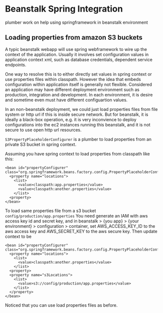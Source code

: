# Beanstalk Spring Integration

plumber work on help using springframework in beanstalk environment

## Loading properties from amazon S3 buckets

A typic beanstalk webapp will use spring webframework to wire up the context
of the application. Usually it involves set configuration values in
application context xml, such as database credentials, dependent service 
endpoints. 

One way to resolve this is to either directly set values in spring context or 
use properties files within classpath. However the idea that embeds 
configuration within application itself is generally not flexible. Considered
an application may have different deployment environment such as production,
integration and development. In each environment, it is desire and sometime
even must have different configuartion values.

In an non-beanstalk deployment, we could just load properties files from file
system or http url if this is inside secure network. But for beanstalk, it is
ideally a black-box operation, e.g. it is very inconvience to deploy 
configurations into the ec2 instances running this beanstalk, and it is not
secure to use open http url resources.

`S3PropertyPlaceholderConfigurer` is a plumber to load properties from an
private S3 bucket in spring context. 

Assuming you have spring context to load properties from classpath like this:

```
<bean id="propertyConfigurer" class="org.springframework.beans.factory.config.PropertyPlaceholderConfigurer">
  <property name="locations">
    <list>
      <value>classpath:app.properties</value>
      <value>classpath:another.properties</value>
    </list>
  <property>
</bean>
```

To load same properties file from a s3 bucket `config/production/app.properties`
You need generate an IAM with aws access key id and secret key, and in 
beanstalk > {you app} > {your environment} > configuration > container, set
AWS_ACCESS_KEY_ID to the aws access key and AWS_SECRET_KEY to the aws secure
key. Then update context to be

```
<bean id="propertyConfigurer" class="org.springframework.beans.factory.config.PropertyPlaceholderConfigurer">
  <property name="locations">
    <list>
      <value>classpath:another.properties</value>
    </list>
  <property>
  <property name="s3Locations">
    <list>
      <value>s3://config/production/app.properties</value>
    </list>
  </property>
</bean>
```

Noticed that you can use load properties files as before.

